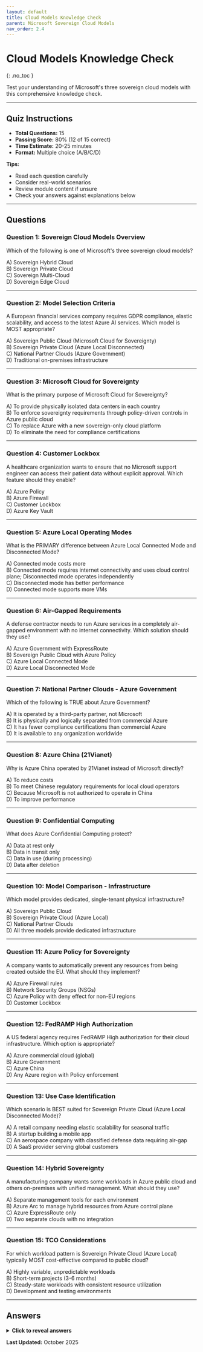 ```yaml
---
layout: default
title: Cloud Models Knowledge Check
parent: Microsoft Sovereign Cloud Models
nav_order: 2.4
---
```


# Cloud Models Knowledge Check
{: .no_toc }

Test your understanding of Microsoft's three sovereign cloud models with this comprehensive knowledge check.

---

## Quiz Instructions

- **Total Questions:** 15
- **Passing Score:** 80% (12 of 15 correct)
- **Time Estimate:** 20-25 minutes
- **Format:** Multiple choice (A/B/C/D)

**Tips:**
- Read each question carefully
- Consider real-world scenarios
- Review module content if unsure
- Check your answers against explanations below

---

## Questions

### Question 1: Sovereign Cloud Models Overview

Which of the following is one of Microsoft's three sovereign cloud models?

A) Sovereign Hybrid Cloud  
B) Sovereign Private Cloud  
C) Sovereign Multi-Cloud  
D) Sovereign Edge Cloud

---

### Question 2: Model Selection Criteria

A European financial services company requires GDPR compliance, elastic scalability, and access to the latest Azure AI services. Which model is MOST appropriate?

A) Sovereign Public Cloud (Microsoft Cloud for Sovereignty)  
B) Sovereign Private Cloud (Azure Local Disconnected)  
C) National Partner Clouds (Azure Government)  
D) Traditional on-premises infrastructure

---

### Question 3: Microsoft Cloud for Sovereignty

What is the primary purpose of Microsoft Cloud for Sovereignty?

A) To provide physically isolated data centers in each country  
B) To enforce sovereignty requirements through policy-driven controls in Azure public cloud  
C) To replace Azure with a new sovereign-only cloud platform  
D) To eliminate the need for compliance certifications

---

### Question 4: Customer Lockbox

A healthcare organization wants to ensure that no Microsoft support engineer can access their patient data without explicit approval. Which feature should they enable?

A) Azure Policy  
B) Azure Firewall  
C) Customer Lockbox  
D) Azure Key Vault

---

### Question 5: Azure Local Operating Modes

What is the PRIMARY difference between Azure Local Connected Mode and Disconnected Mode?

A) Connected mode costs more  
B) Connected mode requires internet connectivity and uses cloud control plane; Disconnected mode operates independently  
C) Disconnected mode has better performance  
D) Connected mode supports more VMs

---

### Question 6: Air-Gapped Requirements

A defense contractor needs to run Azure services in a completely air-gapped environment with no internet connectivity. Which solution should they use?

A) Azure Government with ExpressRoute  
B) Sovereign Public Cloud with Azure Policy  
C) Azure Local Connected Mode  
D) Azure Local Disconnected Mode

---

### Question 7: National Partner Clouds - Azure Government

Which of the following is TRUE about Azure Government?

A) It is operated by a third-party partner, not Microsoft  
B) It is physically and logically separated from commercial Azure  
C) It has fewer compliance certifications than commercial Azure  
D) It is available to any organization worldwide

---

### Question 8: Azure China (21Vianet)

Why is Azure China operated by 21Vianet instead of Microsoft directly?

A) To reduce costs  
B) To meet Chinese regulatory requirements for local cloud operators  
C) Because Microsoft is not authorized to operate in China  
D) To improve performance

---

### Question 9: Confidential Computing

What does Azure Confidential Computing protect?

A) Data at rest only  
B) Data in transit only  
C) Data in use (during processing)  
D) Data after deletion

---

### Question 10: Model Comparison - Infrastructure

Which model provides dedicated, single-tenant physical infrastructure?

A) Sovereign Public Cloud  
B) Sovereign Private Cloud (Azure Local)  
C) National Partner Clouds  
D) All three models provide dedicated infrastructure

---

### Question 11: Azure Policy for Sovereignty

A company wants to automatically prevent any resources from being created outside the EU. What should they implement?

A) Azure Firewall rules  
B) Network Security Groups (NSGs)  
C) Azure Policy with deny effect for non-EU regions  
D) Customer Lockbox

---

### Question 12: FedRAMP High Authorization

A US federal agency requires FedRAMP High authorization for their cloud infrastructure. Which option is appropriate?

A) Azure commercial cloud (global)  
B) Azure Government  
C) Azure China  
D) Any Azure region with Policy enforcement

---

### Question 13: Use Case Identification

Which scenario is BEST suited for Sovereign Private Cloud (Azure Local Disconnected Mode)?

A) A retail company needing elastic scalability for seasonal traffic  
B) A startup building a mobile app  
C) An aerospace company with classified defense data requiring air-gap  
D) A SaaS provider serving global customers

---

### Question 14: Hybrid Sovereignty

A manufacturing company wants some workloads in Azure public cloud and others on-premises with unified management. What should they use?

A) Separate management tools for each environment  
B) Azure Arc to manage hybrid resources from Azure control plane  
C) Azure ExpressRoute only  
D) Two separate clouds with no integration

---

### Question 15: TCO Considerations

For which workload pattern is Sovereign Private Cloud (Azure Local) typically MOST cost-effective compared to public cloud?

A) Highly variable, unpredictable workloads  
B) Short-term projects (3-6 months)  
C) Steady-state workloads with consistent resource utilization  
D) Development and testing environments

---

## Answers

<details markdown="1">
<summary><strong>Click to reveal answers</strong></summary>

### Answer 1: B
**Correct:** Sovereign Private Cloud

**Explanation:** Microsoft's three sovereign cloud models are:
1. **Sovereign Public Cloud** - Azure with enhanced sovereignty controls
2. **Sovereign Private Cloud** - Dedicated infrastructure via Azure Local
3. **National Partner Clouds** - Partner-operated clouds (Azure Government, Azure China)

Sovereign Hybrid Cloud, Multi-Cloud, and Edge Cloud are not official Microsoft sovereign cloud model names.

**Review:** [Microsoft Sovereign Cloud Models Overview](sovereign-cloud-models#the-three-sovereign-cloud-models)

---

### Answer 2: A
**Correct:** Sovereign Public Cloud (Microsoft Cloud for Sovereignty)

**Explanation:** For GDPR compliance with needs for elastic scalability and latest Azure services, Sovereign Public Cloud is ideal because:
- ✅ Provides GDPR compliance with EU Data Boundary
- ✅ Offers full portfolio of Azure services (200+) including latest AI/ML
- ✅ Provides elastic scalability with pay-as-you-go pricing
- ✅ Uses policy-driven controls to enforce sovereignty requirements

Sovereign Private Cloud (Azure Local Disconnected) would be overkill and lack elasticity. Azure Government is for US government customers, not European financial services.

**Review:** [Sovereign Public Cloud Use Cases](sovereign-public-cloud#use-cases-and-customer-scenarios)

---

### Answer 3: B
**Correct:** To enforce sovereignty requirements through policy-driven controls in Azure public cloud

**Explanation:** Microsoft Cloud for Sovereignty is NOT a separate cloud platform. It's a set of capabilities, policies, and configurations that run on top of Azure public cloud to enforce sovereignty requirements automatically through Azure Policy and other controls. This allows customers to get all Azure benefits while meeting sovereignty needs.

**Review:** [Microsoft Cloud for Sovereignty](sovereign-public-cloud#microsoft-cloud-for-sovereignty)

---

### Answer 4: C
**Correct:** Customer Lockbox

**Explanation:** Customer Lockbox requires customer approval before Microsoft support engineers can access customer data. This provides:
- Customer control over support access
- Audit trail of all access requests
- Time-limited access with automatic expiration
- No access granted without explicit customer approval

Azure Policy enforces compliance, Azure Firewall controls network traffic, and Azure Key Vault stores encryption keys - none provide support access approval.

**Review:** [Customer Lockbox](sovereign-public-cloud#2-customer-lockbox)

---

### Answer 5: B
**Correct:** Connected mode requires internet connectivity and uses cloud control plane; Disconnected mode operates independently

**Explanation:** 
- **Connected Mode:** Requires ongoing internet connectivity to Azure, uses Azure portal for management, provides hybrid services
- **Disconnected Mode:** No internet required, uses local control plane (Windows Admin Center), operates independently

The key difference is the dependency on Azure connectivity and where the control plane resides (cloud vs. local).

**Review:** [Operating Modes Comparison](sovereign-private-cloud#operating-modes-connected-vs-disconnected)

---

### Answer 6: D
**Correct:** Azure Local Disconnected Mode

**Explanation:** For completely air-gapped environments (no internet connectivity), Azure Local Disconnected Mode is the only option that:
- ✅ Operates without any internet connectivity
- ✅ Uses local control plane (no cloud dependencies)
- ✅ Provides Azure-consistent services on-premises
- ✅ Supports completely isolated operations

Azure Government still requires internet connectivity. Connected Mode by definition needs connectivity. Sovereign Public Cloud requires cloud connection.

**Review:** [Azure Local Disconnected Mode](sovereign-private-cloud#disconnected-mode-air-gapped)

---

### Answer 7: B
**Correct:** It is physically and logically separated from commercial Azure

**Explanation:** Azure Government is:
- ✅ Operated by Microsoft (not a third-party partner)
- ✅ Physically separate data centers from commercial Azure
- ✅ Logically isolated network infrastructure
- ✅ Has MORE compliance certifications than commercial (FedRAMP High, DoD IL6)
- ✅ Available only to US government entities and partners (not worldwide)

**Review:** [Azure Government Overview](national-partner-clouds#1-azure-government-united-states)

---

### Answer 8: B
**Correct:** To meet Chinese regulatory requirements for local cloud operators

**Explanation:** China's Cybersecurity Law requires that cloud services in China be operated by Chinese companies with local data storage. 21Vianet is a licensed Chinese telecommunications provider that operates Azure China to comply with these regulations. Microsoft provides the technology and support to 21Vianet, but 21Vianet handles operations, billing, and customer support.

**Review:** [Azure China (21Vianet)](national-partner-clouds#2-azure-china-21vianet-operated)

---

### Answer 9: C
**Correct:** Data in use (during processing)

**Explanation:** Azure Confidential Computing protects data **while it's being processed** using hardware-based Trusted Execution Environments (TEEs). This completes the encryption story:
- **Data at Rest:** Azure Storage Encryption, Azure Disk Encryption
- **Data in Transit:** TLS/SSL encryption
- **Data in Use:** Confidential Computing (Intel SGX, AMD SEV-SNP)

This protects against cloud provider access, privileged admins, and hardware attacks.

**Review:** [Confidential Computing](sovereign-public-cloud#4-confidential-computing)

---

### Answer 10: B
**Correct:** Sovereign Private Cloud (Azure Local)

**Explanation:** Infrastructure types by model:
- **Sovereign Public Cloud:** Shared infrastructure with logical isolation
- **Sovereign Private Cloud (Azure Local):** Dedicated, single-tenant physical infrastructure
- **National Partner Clouds:** Shared infrastructure (partner-operated)

Only Sovereign Private Cloud provides dedicated physical hardware exclusively for one customer.

**Review:** [Model Comparison Matrix](sovereign-cloud-models#model-comparison-matrix)

---

### Answer 11: C
**Correct:** Azure Policy with deny effect for non-EU regions

**Explanation:** Azure Policy with a "deny" effect is the correct approach to prevent resource creation outside allowed regions. The policy evaluates resource creation requests and denies any that don't match the specified EU regions.

Example policy:
```json
{
  "if": {
    "not": {
      "field": "location",
      "in": ["westeurope", "northeurope", "francecentral"]
    }
  },
  "then": {
    "effect": "deny"
  }
}
```

Azure Firewall controls network traffic, NSGs control subnet traffic, and Customer Lockbox controls support access - none prevent resource creation in specific regions.

**Review:** [Azure Policy for Compliance](sovereign-public-cloud#3-azure-policy-for-compliance-automation)

---

### Answer 12: B
**Correct:** Azure Government

**Explanation:** Azure Government is specifically designed for US government workloads and is the only Microsoft cloud with:
- FedRAMP High authorization
- DoD Impact Level 5 and 6 authorization
- Physical and logical separation from commercial cloud
- US persons-only support

Azure commercial cloud (global) has FedRAMP Moderate only. Azure China is for Chinese operations. Policy enforcement alone doesn't provide FedRAMP authorization.

**Review:** [Azure Government Compliance](national-partner-clouds#1-azure-government-united-states)

---

### Answer 13: C
**Correct:** An aerospace company with classified defense data requiring air-gap

**Explanation:** Azure Local Disconnected Mode is specifically designed for:
- Air-gapped environments (no internet)
- Classified or highly sensitive data
- Defense and intelligence scenarios
- Complete operational independence

Scenario analysis:
- Retail with elastic needs: Sovereign Public Cloud (elasticity needed)
- Startup mobile app: Sovereign Public Cloud or commercial cloud (need scalability)
- Aerospace with classified data: Sovereign Private Cloud Disconnected (air-gap required)
- SaaS provider: Sovereign Public Cloud (global reach and scalability)

**Review:** [Use Cases - Defense Contractor](sovereign-private-cloud#scenario-1-defense-contractor---classified-workloads)

---

### Answer 14: B
**Correct:** Azure Arc to manage hybrid resources from Azure control plane

**Explanation:** Azure Arc provides unified management for hybrid and multi-cloud environments by:
- Projecting on-premises and multi-cloud resources into Azure Resource Manager
- Enabling Azure management tools (portal, CLI, ARM templates) for all resources
- Applying Azure Policy across hybrid resources
- Providing unified monitoring via Azure Monitor

This provides a single control plane for managing resources across cloud and on-premises, which is essential for hybrid sovereignty scenarios.

**Review:** [Hybrid Architecture Scenarios](sovereign-private-cloud#scenario-3-healthcare---rural-hospital-network)

---

### Answer 15: C
**Correct:** Steady-state workloads with consistent resource utilization

**Explanation:** Azure Local (Sovereign Private Cloud) TCO considerations:

**When cost-effective:**
- ✅ Steady-state workloads (consistent utilization amortizes CapEx)
- ✅ Long-term deployment (3-5 years to recover hardware investment)
- ✅ Data gravity (large datasets, high I/O, expensive to move)
- ✅ Latency requirements (can't tolerate cloud latency)

**When NOT cost-effective:**
- ❌ Variable/unpredictable workloads (cloud elasticity more economical)
- ❌ Short-term projects (can't amortize CapEx over short period)
- ❌ Dev/test environments (cloud pay-as-you-go better)

**Review:** [Total Cost of Ownership](sovereign-private-cloud#total-cost-of-ownership-tco)

---

## Scoring Guide

- **13-15 correct (87-100%):** Excellent! You have mastered sovereign cloud models.
- **12 correct (80%):** Good job! You meet the mastery threshold.
- **10-11 correct (67-73%):** Review the topics you missed and retake the quiz.
- **Below 10 correct (<67%):** Review all three sovereign cloud model pages before retaking.

---

## Study Recommendations Based on Score

### If you missed questions 1-3 (Overview and Model Selection)
**Review:** [Microsoft Sovereign Cloud Models Overview](sovereign-cloud-models)
- Focus on the three model definitions
- Study the decision framework
- Review customer scenarios

### If you missed questions 4-9 (Sovereign Public Cloud)
**Review:** [Sovereign Public Cloud](sovereign-public-cloud)
- Focus on Microsoft Cloud for Sovereignty
- Study Customer Lockbox, Azure Policy, Confidential Computing
- Review implementation best practices

### If you missed questions 10-13 (Sovereign Private Cloud)
**Review:** [Sovereign Private Cloud](sovereign-private-cloud)
- Focus on Azure Local architecture
- Study Connected vs. Disconnected modes
- Review use cases and TCO analysis

### If you missed questions 12-15 (National Partner Clouds)
**Review:** [National Partner Clouds](national-partner-clouds)
- Focus on Azure Government and Azure China
- Study compliance certifications
- Review onboarding processes

---

## Next Steps

After achieving mastery (80%+):

1. ✅ **Review any missed questions** - Understand why the correct answer is right
2. ✅ **Explore deep dive content** - Read the detailed pages for each model
3. 🎯 **[Proceed to Module 3: Azure Local Overview →](azure-local-overview)**
4. 🎯 **[Return to Level 100 Overview →](README)**

---

## Additional Resources

- **[Microsoft Cloud for Sovereignty](https://learn.microsoft.com/en-us/industry/sovereign-cloud/)** - Official documentation
- **[Azure Local overview](https://learn.microsoft.com/en-us/azure/azure-local/overview)** - Product documentation
- **[Azure Government documentation](https://learn.microsoft.com/en-us/azure/azure-government/)** - Government cloud guide
- **[Azure China documentation](https://learn.microsoft.com/en-us/azure/china/)** - China cloud guide

---

</details>

**Last Updated:** October 2025
